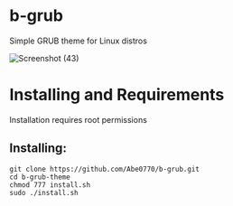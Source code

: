 # b-grub
Simple GRUB theme for Linux distros

![Screenshot (43)](https://user-images.githubusercontent.com/76398370/208979692-8e07e45d-d139-4718-9653-b12cee0d1f9e.png)

# Installing and Requirements
<p> Installation requires root permissions </p>

## Installing:
```
git clone https://github.com/Abe0770/b-grub.git
cd b-grub-theme
chmod 777 install.sh
sudo ./install.sh
```
